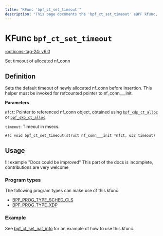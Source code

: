```yaml
---
title: "KFunc 'bpf_ct_set_timeout'"
description: "This page documents the 'bpf_ct_set_timeout' eBPF kfunc, including its definition, usage, program types that can use it, and examples."
---
```

# KFunc `bpf_ct_set_timeout`

<!-- [FEATURE_TAG](bpf_ct_set_timeout) -->
[:octicons-tag-24: v6.0](https://github.com/torvalds/linux/commit/0b3892364431684e883682b85d008979e08d4ce6)
<!-- [/FEATURE_TAG] -->

Set timeout of allocated nf_conn

## Definition

Sets the default timeout of newly allocated nf_conn before insertion.
This helper must be invoked for refcounted pointer to nf_conn___init.

**Parameters**

`nfct`: Pointer to referenced nf_conn object, obtained using [`bpf_xdp_ct_alloc`](bpf_xdp_ct_alloc.md) or [`bpf_skb_ct_alloc`](bpf_skb_ct_alloc.md).

`timeout`: Timeout in msecs.

<!-- [KFUNC_DEF] -->
`#!c void bpf_ct_set_timeout(struct nf_conn___init *nfct, u32 timeout)`
<!-- [/KFUNC_DEF] -->

## Usage

!!! example "Docs could be improved"
    This part of the docs is incomplete, contributions are very welcome

### Program types

The following program types can make use of this kfunc:

<!-- [KFUNC_PROG_REF] -->
- [BPF_PROG_TYPE_SCHED_CLS](../program-type/BPF_PROG_TYPE_SCHED_CLS.md)
- [BPF_PROG_TYPE_XDP](../program-type/BPF_PROG_TYPE_XDP.md)
<!-- [/KFUNC_PROG_REF] -->

### Example

See [bpf_ct_set_nat_info](bpf_ct_set_nat_info.md#example) for an example of how to use this kfunc.
